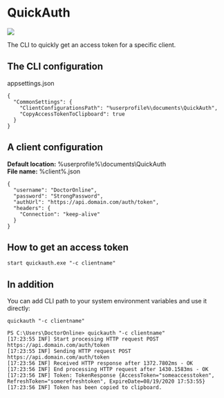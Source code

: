 # QuickAuth
![](https://github.com/DoctorOnline/QuickAuth//workflows/.NET%20Core/badge.svg)

The CLI to quickly get an access token for a specific client.

## The CLI configuration
appsettings.json

```
{
  "CommonSettings": {
    "ClientConfigurationsPath": "%userprofile%\documents\QuickAuth",
    "CopyAccessTokenToClipboard": true
  }
}
```

## A client configuration
**Default location:** %userprofile%\documents\QuickAuth  
**File name:** %client%.json  

```
{
  "username": "DoctorOnline",
  "password": "StrongPassword",
  "authUrl": "https://api.domain.com/auth/token",
  "headers": {
    "Connection": "keep-alive"
  }
}
```

## How to get an access token
```
start quickauth.exe "-c clientname"
```

## In addition
You can add CLI path to your system environment variables and use it directly:

```
quickauth "-c clientname"
```

```
PS C:\Users\DoctorOnline> quickauth "-c clientname"
[17:23:55 INF] Start processing HTTP request POST https://api.domain.com/auth/token
[17:23:55 INF] Sending HTTP request POST https://api.domain.com/auth/token
[17:23:56 INF] Received HTTP response after 1372.7802ms - OK
[17:23:56 INF] End processing HTTP request after 1430.1583ms - OK
[17:23:56 INF] Token: TokenResponse {AccessToken="someaccesstoken", RefreshToken="somerefreshtoken", ExpireDate=08/19/2020 17:53:55}
[17:23:56 INF] Token has been copied to clipboard.
```
